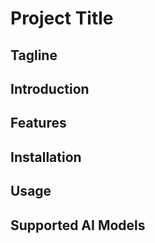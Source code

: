 # Project Title
<!-- Note for LLM: Use "fml: AI-Powered CLI Command Helper" as the main title. -->

## Tagline
<!-- Note for LLM: Use "AI-Powered CLI Command Helper" as the tagline. -->

## Introduction
<!-- Note for LLM: Emphasize why fml exists, the problems it solves (command recall, flag confusion, workflow interruption), and how it works (natural language query -> AI -> structured response -> terminal display + clipboard). Maintain a formal, technical tone. -->

## Features
<!-- Note for LLM: List core MVP features from PRD. Group them logically if possible (e.g., Core Functionality, User Experience). Highlight:
- AI-powered command generation (explanation, flags, command)
- Automatic clipboard integration (mention Linux dependency: requires xclip or xsel)
- AI model selection
- User-friendly terminal output (with optional color)
-->

## Installation
<!-- Note for LLM:
- Recommended and only officially supported method is `uv`.
- Provide commands:
  - `uv tool install fml-ai` for installation.
  - `uv tool fml-ai` to try it out without full installation.
- Mention that other methods like `pipx` might function but are not officially supported.
-->

## Usage
<!-- Note for LLM:
- Provide 2 real-world Docker examples that showcase flags being broken down.
- Example structure:
  ```bash
  $ fml "your query"
  ```
  Followed by the expected output format (explanation, flags, command).
- Do not include `--no-color` argument in examples.
- Consider adding a GIF demonstrating usage.
-->

## Supported AI Models
<!-- Note for LLM:
- Explicitly state that only Google Gemini is currently supported.
- Mention that the modular architecture allows for easy integration of future AI providers (e.g., OpenAI, Ollama).
-->
